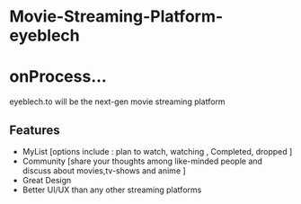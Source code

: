 
# Movie-Streaming-Platform-eyeblech
# onProcess...

eyeblech.to will be the next-gen movie streaming platform 




## Features


- MyList [options include : plan to watch, watching , Completed, dropped ]
- Community [share your thoughts among like-minded people and discuss about movies,tv-shows and anime ]
- Great Design
- Better UI/UX than any other streaming platforms
